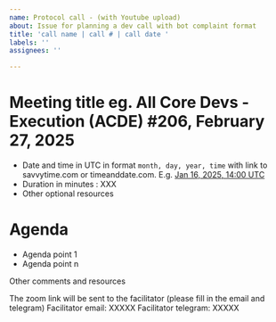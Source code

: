 ```yaml
---
name: Protocol call - (with Youtube upload)
about: Issue for planning a dev call with bot complaint format 
title: 'call name | call # | call date '
labels: ''
assignees: ''

---
```


# Meeting title eg. All Core Devs - Execution (ACDE) #206, February 27, 2025

- Date and time in UTC in format `month, day, year, time` with link to savvytime.com or timeanddate.com. E.g. [Jan 16, 2025, 14:00 UTC](https://savvytime.com/converter/utc/jan-16-2025/2pm)
- Duration in minutes : XXX
- Other optional resources 

# Agenda 

- Agenda point 1 
- Agenda point n 

Other comments and resources

The zoom link will be sent to the facilitator (please fill in the email and telegram)
Facilitator email: XXXXX
Facilitator telegram: XXXXX